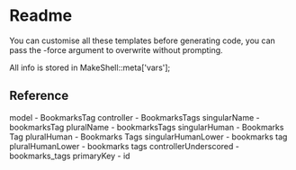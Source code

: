 # Readme 

You can customise all these templates before generating code, you can pass the -force argument
to overwrite without prompting.

All info is stored in MakeShell::meta['vars'];

## Reference
model - BookmarksTag
controller - BookmarksTags
singularName - bookmarksTag
pluralName - bookmarksTags
singularHuman - Bookmarks Tag
pluralHuman - Bookmarks Tags
singularHumanLower - bookmarks tag
pluralHumanLower - bookmarks tags
controllerUnderscored - bookmarks_tags
primaryKey - id
